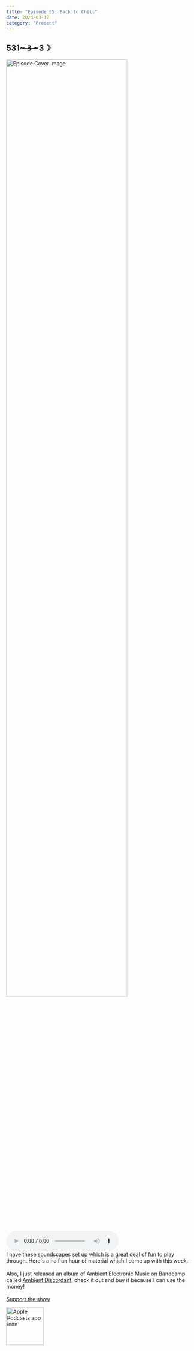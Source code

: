 ```yaml
---
title: "Episode 55: Back to Chill"
date: 2023-03-17
category: "Present"
---
```

## 531~ ̶3̶ ̶~3☽
<img src="https://artwork.captivate.fm/85e670da-ebaf-4f7f-aa17-0b2b9b57f87f/60854458c4d1acdf4e1c2f79c4137142.jpg" alt="Episode Cover Image" width=80%/>
<audio controls>
  <source src="https://podcasts.captivate.fm/media/789e9852-71dd-403d-9db8-b79387e6ecc6/12456414-episode-55-back-to-chill.mp3" type="audio/mpeg">
  Your browser does not support the audio element.
</audio>

<div>I have these soundscapes set up which is a great deal of fun to play through. Here&apos;s a half an hour of material which I came up with this week. <br/><br/>Also, I just released an album of Ambient Electronic Music on Bandcamp called <a href='https://n8k99.bandcamp.com/album/ambiant-discordant'>Ambient Discordant</a>, check it out and buy it because I can use the money! <br/><br/></div><a rel="payment" href="https://www.paypal.com/donate/?hosted_button_id=WX3GRUK5BHJLS">Support the show</a>

<a href="https://podcasts.apple.com/us/podcast/living-room-music/id1608791560?tscg=30200&itsct=podcast_box_appicon&ls=1&mttnsubad=1608791560" style="display: inline-block;"><img src="https://toolbox.marketingtools.apple.com/api/v2/badges/app-icon-podcasts/standard/en-us" alt="Apple Podcasts app icon" style="width: 100px; height: 100px; vertical-align: middle; object-fit: contain;" /></a>
    